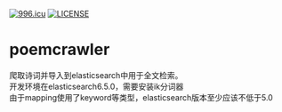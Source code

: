 <a href="https://996.icu"><img src="https://img.shields.io/badge/link-996.icu-red.svg" alt="996.icu"></a>
[![LICENSE](https://img.shields.io/badge/license-Anti%20996-blue.svg)](https://github.com/996icu/996.ICU/blob/master/LICENSE)
# poemcrawler
爬取诗词并导入到elasticsearch中用于全文检索。  
开发环境在elasticsearch6.5.0，需要安装ik分词器  
由于mapping使用了keyword等类型，elasticsearch版本至少应该不低于5.0  
